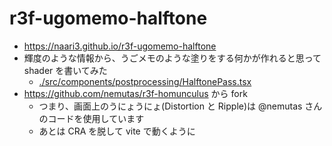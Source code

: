 # r3f-ugomemo-halftone

- https://naari3.github.io/r3f-ugomemo-halftone
- 輝度のような情報から、うごメモのような塗りをする何かが作れると思って shader を書いてみた
  - [./src/components/postprocessing/HalftonePass.tsx](./src/components/postprocessing/HalftonePass.tsx)
- https://github.com/nemutas/r3f-homunculus から fork
  - つまり、画面上のうにょうにょ(Distortion と Ripple)は @nemutas さんのコードを使用しています
  - あとは CRA を脱して vite で動くように
